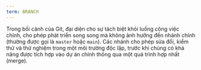 ```yaml
---
term: BRANCH
---
```


Trong bối cảnh của Git, đại diện cho sự tách biệt khỏi luồng công việc chính, cho phép phát triển song song mà không ảnh hưởng đến nhánh chính (thường được gọi là `master` hoặc `main`). Các nhánh cho phép sửa đổi, kiểm thử và thử nghiệm trong một môi trường độc lập, trước khi chúng có khả năng được tích hợp vào dự án chính thông qua một quá trình hợp nhất (merge).